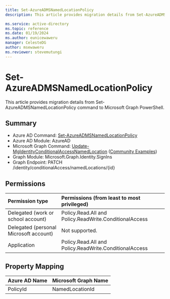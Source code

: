```yaml
---
title: Set-AzureADMSNamedLocationPolicy
description: This article provides migration details from Set-AzureADMSNamedLocationPolicy command to Microsoft Graph PowerShell.

ms.service: active-directory
ms.topic: reference
ms.date: 01/19/2024
ms.author: eunicewaweru
manager: CelesteDG
author: msewaweru
ms.reviewer: stevemutungi
---
```


# Set-AzureADMSNamedLocationPolicy

This article provides migration details from Set-AzureADMSNamedLocationPolicy command to Microsoft Graph PowerShell.

## Summary

+ Azure AD Command: [Set-AzureADMSNamedLocationPolicy](/powershell/module/azuread/set-azureadmsnamedlocationpolicy)
+ Azure AD Module: AzureAD
+ Microsoft Graph Command: [Update-MgIdentityConditionalAccessNamedLocation](/powershell/module/microsoft.graph.identity.signins/update-mgidentityconditionalaccessnamedlocation) ([Community Examples](https://github.com/orgs/msgraph/discussions?discussions_q=Update-MgIdentityConditionalAccessNamedLocation))
+ Graph Module: Microsoft.Graph.Identity.SignIns
+ Graph Endpoint:  PATCH /identity/conditionalAccess/namedLocations/{id}

## Permissions

| Permission type                        | Permissions (from least to most privileged) |
|:---------------------------------------|:--------------------------------------------|
| Delegated (work or school account)     | Policy.Read.All and Policy.ReadWrite.ConditionalAccess |
| Delegated (personal Microsoft account) | Not supported. |
| Application                            | Policy.Read.All and Policy.ReadWrite.ConditionalAccess |

## Property Mapping

|Azure AD Name|Microsoft Graph Name|
|---|---|
|PolicyId|NamedLocationId|